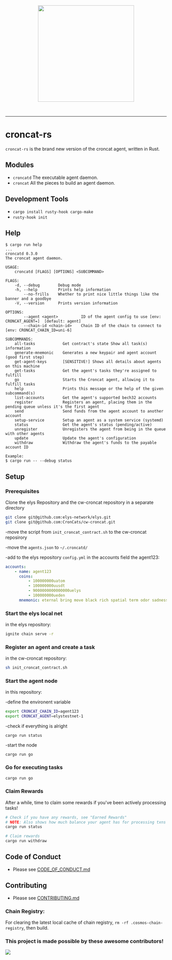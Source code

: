 &nbsp;

<div align="center">
<img width="300px" src="./croncat.png" />
</div>

&nbsp;

---

# croncat-rs

`croncat-rs` is the brand new version of the croncat agent, written in Rust.

## Modules

-   `croncatd` The executable agent daemon.
-   `croncat` All the pieces to build an agent daemon.

## Development Tools

-   `cargo install rusty-hook cargo-make`
-   `rusty-hook init`

## Help

```
$ cargo run help
...
croncatd 0.3.0
The croncat agent daemon.

USAGE:
    croncatd [FLAGS] [OPTIONS] <SUBCOMMAND>

FLAGS:
    -d, --debug        Debug mode
    -h, --help         Prints help information
        --no-frills    Whether to print nice little things like the banner and a goodbye
    -V, --version      Prints version information

OPTIONS:
        --agent <agent>          ID of the agent config to use [env: CRONCAT_AGENT=]  [default: agent]
        --chain-id <chain-id>    Chain ID of the chain to connect to [env: CRONCAT_CHAIN_ID=uni-6]

SUBCOMMANDS:
    all-tasks            Get contract's state Show all task(s) information
    generate-mnemonic    Generates a new keypair and agent account (good first step)
    get-agent-keys       [SENSITIVE!] Shows all details about agents on this machine
    get-tasks            Get the agent's tasks they're assigned to fulfill
    go                   Starts the Croncat agent, allowing it to fulfill tasks
    help                 Prints this message or the help of the given subcommand(s)
    list-accounts        Get the agent's supported bech32 accounts
    register             Registers an agent, placing them in the pending queue unless it's the first agent
    send                 Send funds from the agent account to another account
    setup-service        Setup an agent as a system service (systemd)
    status               Get the agent's status (pending/active)
    unregister           Unregisters the agent from being in the queue with other agents
    update               Update the agent's configuration
    withdraw             Withdraw the agent's funds to the payable account ID

Example:
$ cargo run -- --debug status

```

## Setup

### Prerequisites

Clone the elys Repository and the cw-croncat repository in a separate directory

```bash
git clone git@github.com:elys-network/elys.git
git clone git@github.com:CronCats/cw-croncat.git

```

-move the script from `init_croncat_contract.sh` to the cw-croncat reposirory

-move the `agents.json` to `~/.croncatd/`

-add to the elys repository `config.yml` in the accounts field the agent123:

```yml
accounts:
    - name: agent123
      coins:
          - 100000000uatom
          - 100000000uusdt
          - 9000000000000000uelys
          - 100000000ueden
      mnemonic: eternal bring move black rich spatial term odor sadness weather inform just trial budget domain awkward foam minute scrub gentle appear plastic during gaze
```

### Start the elys local net

in the elys repository:

```bash
ignite chain serve -r
```

### Register an agent and create a task

in the cw-croncat repository:

```bash
sh init_croncat_contract.sh
```

### Start the agent node

in this repository:

-define the environent variable

```bash
export CRONCAT_CHAIN_ID=agent123
export CRONCAT_AGENT=elystestnet-1
```

-check if everything is alright

```
cargo run status
```

-start the node

```
cargo run go
```

### Go for executing tasks

```bash
cargo run go
```

### Claim Rewards

After a while, time to claim some rewards if you've been actively processing tasks!

```bash
# Check if you have any rewards, see "Earned Rewards"
# NOTE: Also shows how much balance your agent has for processing txns
cargo run status

# Claim rewards
cargo run withdraw
```

## Code of Conduct

-   Please see [CODE_OF_CONDUCT.md](./CODE_OF_CONDUCT.md)

## Contributing

-   Please see [CONTRIBUTING.md](./CONTRIBUTING.md)

### Chain Registry:

For clearing the latest local cache of chain registry, `rm -rf .cosmos-chain-registry`, then build.

### This project is made possible by these awesome contributors!

<a href="https://github.com/CronCats/croncat-rs/graphs/contributors">
  <img src="https://contrib.rocks/image?repo=CronCats/croncat-rs" />
</a>
